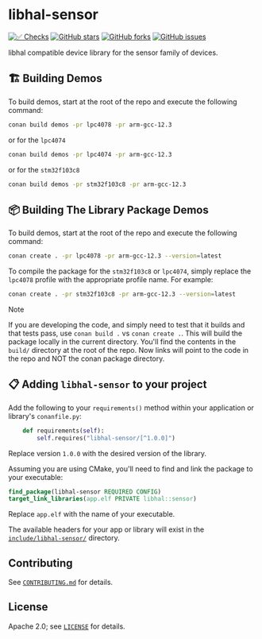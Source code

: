 # libhal-sensor

[![✅ Checks](https://github.com/libhal/libhal-sensor/actions/workflows/ci.yml/badge.svg)](https://github.com/libhal/libhal-sensor/actions/workflows/ci.yml)
[![GitHub stars](https://img.shields.io/github/stars/libhal/libhal-sensor.svg)](https://github.com/libhal/libhal-sensor/stargazers)
[![GitHub forks](https://img.shields.io/github/forks/libhal/libhal-sensor.svg)](https://github.com/libhal/libhal-sensor/network)
[![GitHub issues](https://img.shields.io/github/issues/libhal/libhal-sensor.svg)](https://github.com/libhal/libhal-sensor/issues)

libhal compatible device library for the sensor family of devices.

## 🏗️ Building Demos

To build demos, start at the root of the repo and execute the following command:

```bash
conan build demos -pr lpc4078 -pr arm-gcc-12.3
```

or for the `lpc4074`

```bash
conan build demos -pr lpc4074 -pr arm-gcc-12.3
```

or for the `stm32f103c8`

```bash
conan build demos -pr stm32f103c8 -pr arm-gcc-12.3
```

## 📦 Building The Library Package Demos

To build demos, start at the root of the repo and execute the following command:

```bash
conan create . -pr lpc4078 -pr arm-gcc-12.3 --version=latest
```

To compile the package for the `stm32f103c8` or `lpc4074`, simply replace the `lpc4078` profile with the appropriate profile name. For example:

```bash
conan create . -pr stm32f103c8 -pr arm-gcc-12.3 --version=latest
```

> [!NOTE]
> If you are developing the code, and simply need to test that it builds and
> that tests pass, use `conan build .` vs `conan create .`. This will build the
> package locally in the current directory. You'll find the contents in the
> `build/` directory at the root of the repo. Now links will point to the code
> in the repo and NOT the conan package directory.

## 📋 Adding `libhal-sensor` to your project

Add the following to your `requirements()` method within your application or
library's `conanfile.py`:

```python
    def requirements(self):
        self.requires("libhal-sensor/[^1.0.0]")
```

Replace version `1.0.0` with the desired version of the library.

Assuming you are using CMake, you'll need to find and link the package to your
executable:

```cmake
find_package(libhal-sensor REQUIRED CONFIG)
target_link_libraries(app.elf PRIVATE libhal::sensor)
```

Replace `app.elf` with the name of your executable.

The available headers for your app or library will exist in the
[`include/libhal-sensor/`](./include/libhal-sensor) directory.

## Contributing

See [`CONTRIBUTING.md`](CONTRIBUTING.md) for details.

## License

Apache 2.0; see [`LICENSE`](LICENSE) for details.
